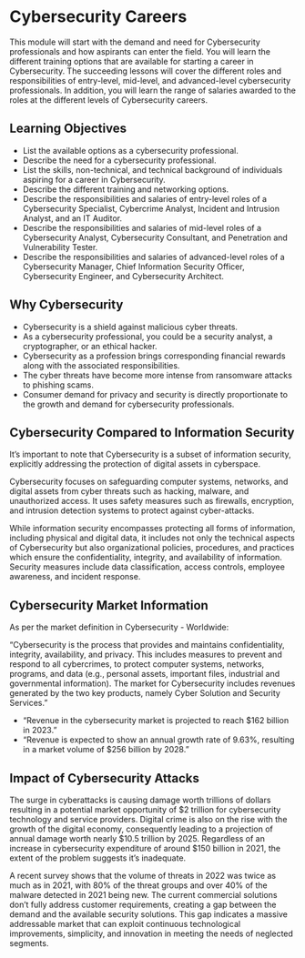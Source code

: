 # Cybersecurity Careers

This module will start with the demand and need for Cybersecurity professionals and how aspirants can enter the field. You will learn the different training options that are available for starting a career in Cybersecurity. The succeeding lessons will cover the different roles and responsibilities of entry-level, mid-level, and advanced-level cybersecurity professionals. In addition, you will learn the range of salaries awarded to the roles at the different levels of Cybersecurity careers.

## Learning Objectives

- List the available options as a cybersecurity professional.
- Describe the need for a cybersecurity professional.
- List the skills, non-technical, and technical background of individuals aspiring for a career in Cybersecurity.
- Describe the different training and networking options.
- Describe the responsibilities and salaries of entry-level roles of a Cybersecurity Specialist, Cybercrime Analyst, Incident and Intrusion Analyst, and an IT Auditor.
- Describe the responsibilities and salaries of mid-level roles of a Cybersecurity Analyst, Cybersecurity Consultant, and Penetration and Vulnerability Tester.
- Describe the responsibilities and salaries of advanced-level roles of a Cybersecurity Manager, Chief Information Security Officer, Cybersecurity Engineer, and Cybersecurity Architect.

## Why Cybersecurity

- Cybersecurity is a shield against malicious cyber threats.
- As a cybersecurity professional, you could be a security analyst, a cryptographer, or an ethical hacker.
- Cybersecurity as a profession brings corresponding financial rewards along with the associated responsibilities.
- The cyber threats have become more intense from ransomware attacks to phishing scams.
- Consumer demand for privacy and security is directly proportionate to the growth and demand for cybersecurity professionals.

## Cybersecurity Compared to Information Security 

It’s important to note that Cybersecurity is a subset of information security, explicitly addressing the protection of digital assets in cyberspace.

Cybersecurity focuses on safeguarding computer systems, networks, and digital assets from cyber threats such as hacking, malware, and unauthorized access. It uses safety measures such as firewalls, encryption, and intrusion detection systems to protect against cyber-attacks.

While information security encompasses protecting all forms of information, including physical and digital data, it includes not only the technical aspects of Cybersecurity but also organizational policies, procedures, and practices which ensure the confidentiality, integrity, and availability of information. Security measures include data classification, access controls, employee awareness, and incident response.

## Cybersecurity Market Information 

As per the market definition in Cybersecurity - Worldwide:

“Cybersecurity is the process that provides and maintains confidentiality, integrity, availability, and privacy. This includes measures to prevent and respond to all cybercrimes, to protect computer systems, networks, programs, and data (e.g., personal assets, important files, industrial and governmental information). The market for Cybersecurity includes revenues generated by the two key products, namely Cyber Solution and Security Services.”

- “Revenue in the cybersecurity market is projected to reach $162 billion in 2023.” 
- “Revenue is expected to show an annual growth rate of 9.63%, resulting in a market volume of $256 billion by 2028.”

## Impact of Cybersecurity Attacks 

The surge in cyberattacks is causing damage worth trillions of dollars resulting in a potential market opportunity of $2 trillion for cybersecurity technology and service providers. Digital crime is also on the rise with the growth of the digital economy, consequently leading to a projection of annual damage worth nearly $10.5 trillion by 2025. Regardless of an increase in cybersecurity expenditure of around $150 billion in 2021, the extent of the problem suggests it’s inadequate. 

A recent survey shows that the volume of threats in 2022 was twice as much as in 2021, with 80% of the threat groups and over 40% of the malware detected in 2021 being new. The current commercial solutions don’t fully address customer requirements, creating a gap between the demand and the available security solutions. This gap indicates a massive addressable market that can exploit continuous technological improvements, simplicity, and innovation in meeting the needs of neglected segments.
